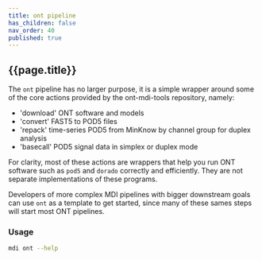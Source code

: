 ```yaml
---
title: ont pipeline
has_children: false
nav_order: 40
published: true
---
```


## {{page.title}}

The `ont` pipeline has no larger purpose, it is a simple
wrapper around some of the core actions provided by the 
ont-mdi-tools repository, namely:

- 'download' ONT software and models
- 'convert' FAST5 to POD5 files
- 'repack' time-series POD5 from MinKnow by channel group for duplex analysis
- 'basecall' POD5 signal data in simplex or duplex mode

For clarity, most of these actions are wrappers that
help you run ONT software such as `pod5` and `dorado`
correctly and efficiently. They are not separate implementations
of these programs. 

Developers of more complex MDI pipelines with bigger downstream goals
can use `ont` as a template to get started, since many of these
sames steps will start most ONT pipelines.

### Usage

```sh
mdi ont --help
```
